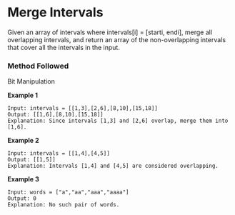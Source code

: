
# Merge Intervals

Given an array of intervals where intervals[i] = [starti, endi], merge all overlapping intervals, and return an array of the non-overlapping intervals that cover all the intervals in the input. 

### Method Followed
Bit Manipulation

**Example 1**
```
Input: intervals = [[1,3],[2,6],[8,10],[15,18]]
Output: [[1,6],[8,10],[15,18]]
Explanation: Since intervals [1,3] and [2,6] overlap, merge them into [1,6].
```
**Example 2**
```
Input: intervals = [[1,4],[4,5]]
Output: [[1,5]]
Explanation: Intervals [1,4] and [4,5] are considered overlapping.
```

**Example 3**
```
Input: words = ["a","aa","aaa","aaaa"]
Output: 0
Explanation: No such pair of words.
```